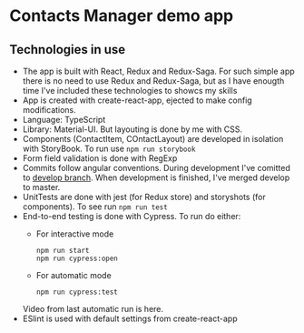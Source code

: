 # Contacts Manager demo app

## Technologies in use

- The app is built with React, Redux and Redux-Saga.
  For such simple app there is no need to use Redux and Redux-Saga, but as I have enougth time I've included these technologies to showcs my skills
- App is created with create-react-app, ejected to make config modifications.
- Language: TypeScript
- Library: Material-UI. But layouting is done by me with CSS.
- Components (ContactItem, COntactLayout) are developed in isolation with StoryBook. To run use `npm run storybook`
- Form field validation is done with RegExp
- Commits follow angular conventions. During development I've comitted to [develop branch](https://github.com/fyodore82/contacts-manager/commits/develop). When development is finished, I've merged develop to master.
- UnitTests are done with jest (for Redux store) and storyshots (for components). To see run `npm run test`
- End-to-end testing is done with Cypress. 
  To run do either:
  - For interactive mode 

        npm run start
        npm run cypress:open
  - For automatic mode

        npm run cypress:test
        
  Video from last automatic run is here.
- ESlint is used with default settings from create-react-app